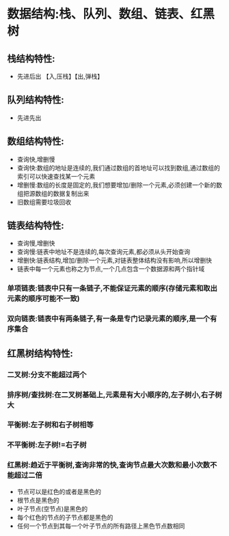 <!--
 * @Author: 冰彦糖
 * @Date: 2020-03-24 15:52:20
 * @LastEditTime: 2020-03-24 18:52:18
 * @LastEditors: Please set LastEditors
 * @Description: In User Settings Edit
 * @FilePath: \undefinedd:\Github\Xmind-and-md\md\java\集合.md
 -->
# 数据结构:栈、队列、数组、链表、红黑树  

## 栈结构特性:
- 先进后出 【入,压栈】【出,弹栈】
## 队列结构特性:
- 先进先出
## 数组结构特性:
- 查询快,增删慢  
- 查询快:数组的地址是连续的,我们通过数组的首地址可以找到数组,通过数组的索引可以快速查找某一个元素
- 增删慢:数组的长度是固定的,我们想要增加/删除一个元素,必须创建一个新的数组把源数组的数据复制出来
- 旧数组需要垃圾回收    
## 链表结构特性:
- 查询慢,增删快
- 查询慢:链表中地址不是连续的,每次查询元素,都必须从头开始查询
- 增删快:链表结构,增加/删除一个元素,对链表整体结构没有影响,所以增删快
- 链表中每一个元素也称之为节点,一个几点包含一个数据源和两个指针域
### 单项链表:链表中只有一条链子,不能保证元素的顺序(存储元素和取出元素的顺序可能不一致)
### 双向链表:链表中有两条链子,有一条是专门记录元素的顺序,是一个有序集合
## 红黑树结构特性:
### 二叉树:分支不能超过两个
### 排序树/查找树:在二叉树基础上,元素是有大小顺序的,左子树小,右子树大
### 平衡树:左子树和右子树相等
### 不平衡树:左子树!=右子树
### 红黑树:趋近于平衡树,查询非常的快,查询节点最大次数和最小次数不能超过二倍
- 节点可以是红色的或者是黑色的
- 根节点是黑色的
- 叶子节点(空节点)是黑色的
- 每个红色的节点的子节点都是黑色的
- 任何一个节点到其每一个叶子节点的所有路径上黑色节点数相同